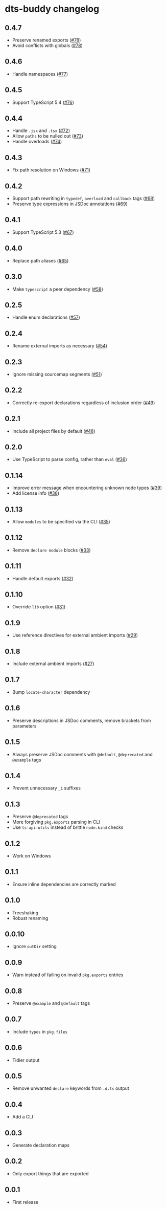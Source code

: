 # dts-buddy changelog

## 0.4.7

- Preserve renamed exports ([#78](https://github.com/Rich-Harris/dts-buddy/pull/78))
- Avoid conflicts with globals ([#78](https://github.com/Rich-Harris/dts-buddy/pull/78))

## 0.4.6

- Handle namespaces ([#77](https://github.com/Rich-Harris/dts-buddy/pull/77))

## 0.4.5

- Support TypeScript 5.4 ([#76](https://github.com/Rich-Harris/dts-buddy/pull/76))

## 0.4.4

- Handle `.jsx` and `.tsx` ([#72](https://github.com/Rich-Harris/dts-buddy/pull/72))
- Allow `paths` to be nulled out ([#73](https://github.com/Rich-Harris/dts-buddy/pull/73))
- Handle overloads ([#74](https://github.com/Rich-Harris/dts-buddy/pull/74))

## 0.4.3

- Fix path resolution on Windows ([#71](https://github.com/Rich-Harris/dts-buddy/pull/71))

## 0.4.2

- Support path rewriting in `typedef`, `overload` and `callback` tags ([#68](https://github.com/Rich-Harris/dts-buddy/pull/68))
- Preserve type expressions in JSDoc annotations ([#69](https://github.com/Rich-Harris/dts-buddy/pull/69))

## 0.4.1

- Support TypeScript 5.3 ([#67](https://github.com/Rich-Harris/dts-buddy/pull/67))

## 0.4.0

- Replace path aliases ([#65](https://github.com/Rich-Harris/dts-buddy/pull/65))

## 0.3.0

- Make `typescript` a peer dependency ([#58](https://github.com/Rich-Harris/dts-buddy/pull/58))

## 0.2.5

- Handle enum declarations ([#57](https://github.com/Rich-Harris/dts-buddy/pull/57))

## 0.2.4

- Rename external imports as necessary ([#54](https://github.com/Rich-Harris/dts-buddy/pull/54))

## 0.2.3

- Ignore missing sourcemap segments ([#51](https://github.com/Rich-Harris/dts-buddy/pull/51))

## 0.2.2

- Correctly re-export declarations regardless of inclusion order ([#49](https://github.com/Rich-Harris/dts-buddy/pull/49))

## 0.2.1

- Include all project files by default ([#48](https://github.com/Rich-Harris/dts-buddy/pull/48))

## 0.2.0

- Use TypeScript to parse config, rather than `eval` ([#36](https://github.com/Rich-Harris/dts-buddy/pull/36))

## 0.1.14

- Improve error message when encountering unknown node types ([#39](https://github.com/Rich-Harris/dts-buddy/pull/39))
- Add license info ([#38](https://github.com/Rich-Harris/dts-buddy/pull/38))

## 0.1.13

- Allow `modules` to be specified via the CLI ([#35](https://github.com/Rich-Harris/dts-buddy/pull/35))

## 0.1.12

- Remove `declare module` blocks ([#33](https://github.com/Rich-Harris/dts-buddy/pull/33))

## 0.1.11

- Handle default exports ([#32](https://github.com/Rich-Harris/dts-buddy/pull/32))

## 0.1.10

- Override `lib` option ([#31](https://github.com/Rich-Harris/dts-buddy/pull/31))

## 0.1.9

- Use reference directives for external ambient imports ([#29](https://github.com/Rich-Harris/dts-buddy/pull/29))

## 0.1.8

- Include external ambient imports ([#27](https://github.com/Rich-Harris/dts-buddy/pull/27))

## 0.1.7

- Bump `locate-character` dependency

## 0.1.6

- Preserve descriptions in JSDoc comments, remove brackets from parameters

## 0.1.5

- Always preserve JSDoc comments with `@default`, `@deprecated` and `@example` tags

## 0.1.4

- Prevent unnecessary `_1` suffixes

## 0.1.3

- Preserve `@deprecated` tags
- More forgiving `pkg.exports` parsing in CLI
- Use `ts-api-utils` instead of brittle `node.kind` checks

## 0.1.2

- Work on Windows

## 0.1.1

- Ensure inline dependencies are correctly marked

## 0.1.0

- Treeshaking
- Robust renaming

## 0.0.10

- Ignore `outDir` setting

## 0.0.9

- Warn instead of failing on invalid `pkg.exports` entries

## 0.0.8

- Preserve `@example` and `@default` tags

## 0.0.7

- Include `types` in `pkg.files`

## 0.0.6

- Tidier output

## 0.0.5

- Remove unwanted `declare` keywords from `.d.ts` output

## 0.0.4

- Add a CLI

## 0.0.3

- Generate declaration maps

## 0.0.2

- Only export things that are exported

## 0.0.1

- First release
